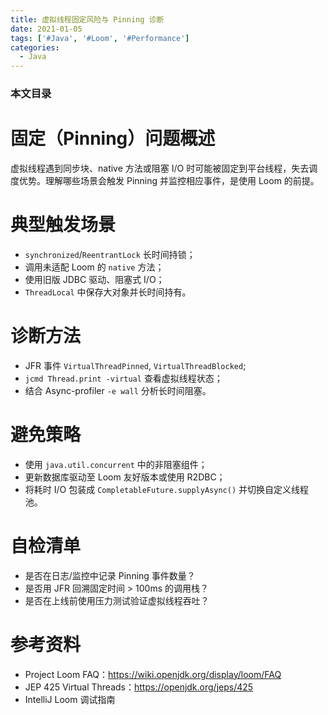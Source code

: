 ```yaml
---
title: 虚拟线程固定风险与 Pinning 诊断
date: 2021-01-05
tags: ['#Java', '#Loom', '#Performance']
categories:
  - Java
---
```


### 本文目录
<!-- toc -->

# 固定（Pinning）问题概述
虚拟线程遇到同步块、native 方法或阻塞 I/O 时可能被固定到平台线程，失去调度优势。理解哪些场景会触发 Pinning 并监控相应事件，是使用 Loom 的前提。

# 典型触发场景
- `synchronized`/`ReentrantLock` 长时间持锁；
- 调用未适配 Loom 的 `native` 方法；
- 使用旧版 JDBC 驱动、阻塞式 I/O；
- `ThreadLocal` 中保存大对象并长时间持有。

# 诊断方法
- JFR 事件 `VirtualThreadPinned`, `VirtualThreadBlocked`; 
- `jcmd Thread.print -virtual` 查看虚拟线程状态；
- 结合 Async-profiler `-e wall` 分析长时间阻塞。

# 避免策略
- 使用 `java.util.concurrent` 中的非阻塞组件；
- 更新数据库驱动至 Loom 友好版本或使用 R2DBC；
- 将耗时 I/O 包装成 `CompletableFuture.supplyAsync()` 并切换自定义线程池。

# 自检清单
- 是否在日志/监控中记录 Pinning 事件数量？
- 是否用 JFR 回溯固定时间 > 100ms 的调用栈？
- 是否在上线前使用压力测试验证虚拟线程吞吐？

# 参考资料
- Project Loom FAQ：https://wiki.openjdk.org/display/loom/FAQ
- JEP 425 Virtual Threads：https://openjdk.org/jeps/425
- IntelliJ Loom 调试指南
